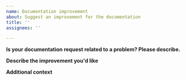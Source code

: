 ```yaml
---
name: Documentation improvement
about: Suggest an improvement for the documentation
title: ''
assignees: ''

---
```


**Is your documentation request related to a problem? Please describe.**
<!-- A clear and concise description of what the problem is. E.g. I'm always frustrated when [...] -->

**Describe the improvement you'd like**
<!-- A clear and concise description of what you want to happen. -->

**Additional context**
<!-- Add any other context or screenshots about the documentation request here. -->
